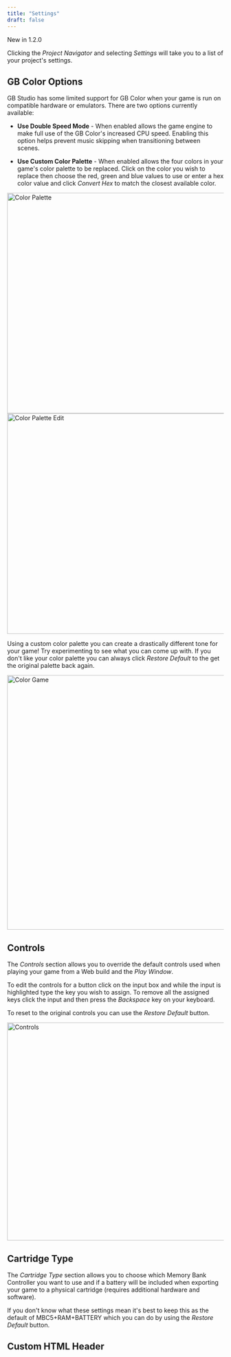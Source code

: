 ```yaml
---
title: "Settings"
draft: false
---
```


<span class="new">New in 1.2.0</span>

Clicking the _Project Navigator_ and selecting _Settings_ will take you to a list of your project's settings.

## GB Color Options

GB Studio has some limited support for GB Color when your game is run on compatible hardware or emulators. There are two options currently available:

- **Use Double Speed Mode** - When enabled allows the game engine to make full use of the GB Color's increased CPU speed. Enabling this option helps prevent music skipping when transitioning between scenes.

- **Use Custom Color Palette** - When enabled allows the four colors in your game's color palette to be replaced. Click on the color you wish to replace then choose the red, green and blue values to use or enter a hex color value and click _Convert Hex_ to match the closest available color.

<img title="Color Palette" src="/img/screenshots/color-palette.png" width="513">

<img title="Color Palette Edit" src="/img/screenshots/color-palette-edit.png" width="513">

Using a custom color palette you can create a drastically different tone for your game! Try experimenting to see what you can come up with. If you don't like your color palette you can always click _Restore Default_ to the get the original palette back again.

<img title="Color Game" src="/img/screenshots/color-game.png" width="592">

## Controls

The _Controls_ section allows you to override the default controls used when playing your game from a Web build and the _Play Window_.

To edit the controls for a button click on the input box and while the input is highlighted type the key you wish to assign. To remove all the assigned keys click the input and then press the _Backspace_ key on your keyboard.

To reset to the original controls you can use the _Restore Default_ button.

<img title="Controls" src="/img/screenshots/controls.png" width="507">

## Cartridge Type

The _Cartridge Type_ section allows you to choose which Memory Bank Controller you want to use and if a battery will be included when exporting your game to a physical cartridge (requires additional hardware and software).

If you don't know what these settings mean it's best to keep this as the default of MBC5+RAM+BATTERY which you can do by using the _Restore Default_ button.

## Custom HTML Header
